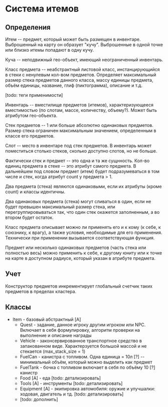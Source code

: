 ﻿
# Система итемов #

## Определения ##

Итем -- предмет, который может быть размещен в инвентаре. Выброшенный на карту он образует "кучу". 
Выброшенные в одной точке или близко итемы попадают в одну кучу.

Куча -- неподвижный гео-объект, имеющий неограниченный инвентарь.

Класс предмета -- неабстрактный листовой класс, инстанцирующийся в стеки с ненулевым кол-вом предметов.
Определяет максимальный размер стека предметов данного класса, массу единицы предмета, объём единицы, название, глиф (пиктограмма), описание и т.д.

[todo: теги применимости]

Инвентарь -- вместилище предметов (итемов), характеризующееся вместимостью (по слотам, массе, количеству, объему?).
Может быть атрибутом гео-объекта.

Стек предметов -- 1 или больше абсолютно одинаковых предметов. Размер стека ограничен максимальным значением, определенным в классе его предметов.

Слот -- место в инвентаре под стек предметов. В инвентарь может поместиться столько стеков, сколько доступно слотов, но не больше.

Фактически стек и предмет -- это одна и та же сущнность. Кол-во единиц предмета в стеке -- это атрибут самого предмета.
В дальнейшем под словом предмет (итем) будет подразумеваться в том числе и стек, когда атрибут count у предмета > 1.

Два предмета (стека) являются одинаковыми, если их атрибуты (кроме count) и классы идентичны.

Два одинаковых предмета (стека) могут сливаться в один, если не будет превышен максимальный размер стека, или перегруппировываться так,
что один стек окажется заполненным, а во втором будет остаток.

Класс предмета описывает можно ли применять его и к кому (к себе, к союзнику, к врагу), а также условия, необходимые для его применения.
Технически при применении вызывается соответствующая функция.

Предмет или несколько одинаковых предметов (часть стека или полностью весь) можно применить к себе, к другому юниту или к точке на карте в доступном радиусе, который указан в атрибуте предмета.


## Учет ##

Конструктор предметов инкрементирует глобальный счетчик таких предметов в пределах кластера.


## Классы ##

- Item - базовый абстрактный [A]
    - Quest - задание, данное игроку другим игроком или NPC. Включает в себя формулировку, алгоритм проверки на выполнение и описание награды
    - Vehicle - законсервированное транспортное средство в запакованном виде. Характерзуется большой массой и не стекается (max_stack_size = 1)
    - FuelCan - канистра с топливом. Одна единица = 10л [?] -- минимальный объём, который можно выделить как предмет
    - FuelTank - бочка с топливом включает в себя по объёму 10 [?] канистр
    - Food [A] - еда [todo: детализировать]
    - Tools [A] - инструменты [todo: детализировать]
    - Equipment [A] - экипировка автомобиля: оружие и улучшалки: ходовая, двигатель и тд. [todo: детализировать]
	- [todo: дополнить]

    